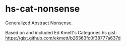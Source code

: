 # hs-cat-nonsense
Generalized Abstract Nonsense.

Based on and included Ed Kmett's Categories.hs gist: https://gist.github.com/ekmett/b26363fc0f38777a637d

